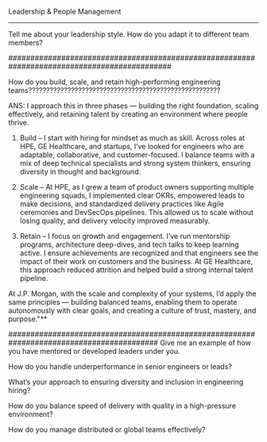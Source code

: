 Leadership & People Management

*************************************************************************************************
Tell me about your leadership style. How do you adapt it to different team members?

#############################################################################################

How do you build, scale, and retain high-performing engineering teams??????????????????????????????????????????????????????

ANS: I approach this in three phases — building the right foundation, scaling effectively, and retaining talent by creating an environment where people thrive.

1. Build – I start with hiring for mindset as much as skill. Across roles at HPE, GE Healthcare, and startups, I’ve looked for engineers who are adaptable, collaborative, and customer-focused. I balance teams with a mix of deep technical specialists and strong system thinkers, ensuring diversity in thought and background.

2. Scale – At HPE, as I grew a team of product owners supporting multiple engineering squads, I implemented clear OKRs, empowered leads to make decisions, and standardized delivery practices like Agile ceremonies and DevSecOps pipelines. This allowed us to scale without losing quality, and delivery velocity improved measurably.

3. Retain – I focus on growth and engagement. I’ve run mentorship programs, architecture deep-dives, and tech talks to keep learning active. I ensure achievements are recognized and that engineers see the impact of their work on customers and the business. At GE Healthcare, this approach reduced attrition and helped build a strong internal talent pipeline.

At J.P. Morgan, with the scale and complexity of your systems, I’d apply the same principles — building balanced teams, enabling them to operate autonomously with clear goals, and creating a culture of trust, mastery, and purpose."**

##########################################################################################
Give me an example of how you have mentored or developed leaders under you.

How do you handle underperformance in senior engineers or leads?

What’s your approach to ensuring diversity and inclusion in engineering hiring?

How do you balance speed of delivery with quality in a high-pressure environment?

How do you manage distributed or global teams effectively?
